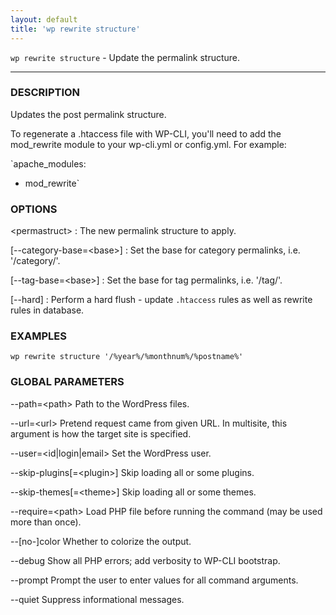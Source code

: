 ```yaml
---
layout: default
title: 'wp rewrite structure'
---
```


`wp rewrite structure` - Update the permalink structure.

<hr />

### DESCRIPTION

Updates the post permalink structure.

To regenerate a .htaccess file with WP-CLI, you'll need to add the mod_rewrite module
to your wp-cli.yml or config.yml. For example:

`apache_modules:
  - mod_rewrite`

### OPTIONS

&lt;permastruct&gt;
: The new permalink structure to apply.

[\--category-base=&lt;base&gt;]
: Set the base for category permalinks, i.e. '/category/'.

[\--tag-base=&lt;base&gt;]
: Set the base for tag permalinks, i.e. '/tag/'.

[\--hard]
: Perform a hard flush - update `.htaccess` rules as well as rewrite rules in database.

### EXAMPLES

    wp rewrite structure '/%year%/%monthnum%/%postname%'

### GLOBAL PARAMETERS

  \--path=&lt;path&gt;
      Path to the WordPress files.

  \--url=&lt;url&gt;
      Pretend request came from given URL. In multisite, this argument is how the target site is specified.

  \--user=&lt;id|login|email&gt;
      Set the WordPress user.

  \--skip-plugins[=&lt;plugin&gt;]
      Skip loading all or some plugins.

  \--skip-themes[=&lt;theme&gt;]
      Skip loading all or some themes.

  \--require=&lt;path&gt;
      Load PHP file before running the command (may be used more than once).

  \--[no-]color
      Whether to colorize the output.

  \--debug
      Show all PHP errors; add verbosity to WP-CLI bootstrap.

  \--prompt
      Prompt the user to enter values for all command arguments.

  \--quiet
      Suppress informational messages.



